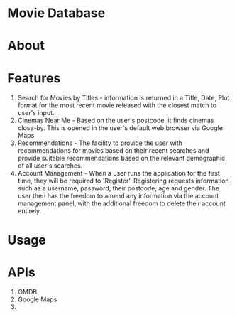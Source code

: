 # Movie Database

# About



# Features

1. Search for Movies by Titles - information is returned in a Title, Date, Plot format for the most recent movie released with the closest match to user's input.
2. Cinemas Near Me - Based on the user's postcode, it finds cinemas close-by. This is opened in the user's default web browser via Google Maps
3. Recommendations - The facility to provide the user with recommendations for movies based on their recent searches and provide suitable recommendations based on the relevant demographic of all user's searches.
4. Account Management - When a user runs the application for the first time, they will be required to 'Register'. Registering requests information such as a username, password, their postcode, age and gender. The user then has the freedom to amend any information via the account management panel, with the additional freedom to delete their account entirely.

# Usage


# APIs

1. OMDB
2. Google Maps
3.
